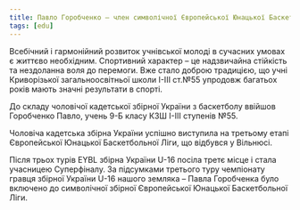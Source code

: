```yaml
---
title: Павло Горобченко – член символічної Європейської Юнацької Баскетбольної Ліги
tags: [edu]
---
```


Всебічний і гармонійний розвиток учнівської молоді в сучасних умовах є життєво необхідним. Спортивний характер – це надзвичайна стійкість та нездоланна воля до перемоги. Вже стало доброю традицією, що учні Криворізької загальноосвітньої школи І-ІІІ ст.№55 упродовж багатьох років мають значні результати в спорті.

До складу чоловічої кадетської збірної України з баскетболу ввійшов Горобченко Павло, учень 9-Б класу КЗШ І-ІІІ ступенів №55.

Чоловіча кадетська збірна України успішно виступила на третьому етапі Європейської Юнацької Баскетбольної Ліги, що відбувся у Вільнюсі.

Після трьох турів EYBL збірна України U-16 посіла третє місце і стала учасницею Суперфіналу.
За підсумками третього туру чемпіонату гравця збірної України U-16 нашого земляка – Павла Горобченка було включено до символічної збірної Європейської Юнацької Баскетбольної Ліги.

<slideshow id="72157695881348074"></slideshow>
